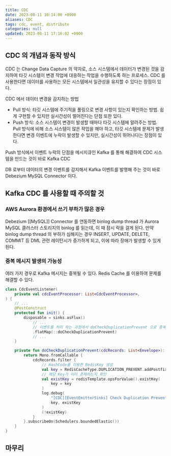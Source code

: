 ```yaml
---
title: CDC
date: 2023-08-11 10:14:00 +0900
aliases: CDC
tags: cdc, event, distribute
categories: null
updated: 2023-08-11 17:16:02 +0900
---
```


## CDC 의 개념과 동작 방식

CDC 는 Change Data Capture 의 약자로, 소스 시스템에서 데이터가 변경된 것을 감지하여 타깃 시스템이 변경 작업에 대응하는 작업을 수행하도록 하는 프로세스. CDC 를 사용한다면 데이터를 사용하는 모든 시스템에서 일관성을 유지할 수 있다는 장점이 있다.

CDC 에서 데이터 변경을 감지하는 방법

- Pull 방식: 타깃 시스템에 주기적을 풀링으로 변경 사항이 있는지 확인하는 방법. 쉽게 구현할 수 있지만 실시간성이 떨어진다는 단점 또한 있다.
- Push 방식: 소스 시스템이 변경이 발생할 때마다 타깃 시스템에 알려주는 방법. Pull 방식에 비해 소스 시스템이 많은 작업을 해야 하고, 타깃 시스템에 문제가 발생한다면 변경 이벤트에 누락이 발생할 수 있지만, 실시간성이 뛰어나다는 장점이 있다.

Push 방식에서 이벤트 누락의 단점을 메시지큐인 Kafka 를 통해 해결하여 CDC 시스템을 만드는 것이 바로 Kafka CDC

DB 로부터 데이터의 변경 이벤트를 감지해서 Kafka 이벤트를 발행해 주는 것이 바로 Debezium MySQL Connector 이다.

## Kafka CDC 를 사용할 때 주의할 것

### AWS Aurora 환경에서 쓰기 부하가 많은 경우

Debezium [[MySQL]] Connector 를 연동하면 binlog dump thread 가 Aurora MySQL 클러스터 스토리지의 binlog 를 읽는데, 이 때 잠시 락을 걸게 된다. 만약 binlog dump thread 의 부하가 심해지는 경우 INSERT, UPDATE, DELETE, COMMIT 등 DML 관련 레이턴시가 증가하게 되고, 이에 따라 장애가 발생할 수 있게 된다.

### 중복 메시지 발생의 가능성

여러 가지 경우로 Kafka 메시지는 중복될 수 있다. Redis Cache 를 이용하여 문제를 해결할 수 있다.

```kotlin
class CdcEventListener(
    private val cdcEventProcessor: List<CdcEventProcessor>,
) {
    // ...
    @PostConstruct
    protected fun init() {
        disposable = sinks.asFlux()
            // ...
            // 이벤트를 처리 하는 과정에서 doCheckDuplicationPrevent 으로 중복 확인 
            .flatMap(::doCheckDuplicationPrevent)
            // ...
    }

    private fun doCheckDuplicationPrevent(cdcRecords: List<Envelope>): Mono<List<Envelope>> {
        return Mono.fromCallable {
            cdcRecords.filter {
                // HashCode를 이용한 RedisKey 생성
                val key = RedisCacheType.DUPLICATION_PREVENT.addPostfix(name = "${it.getAfter().getId()}:${it.hashCode()}")
                // 해당 Key가 이미 존재하는지 확인
                val existKey = redisTemplate.opsForValue().existKey(
                    key = key
                )
                log.debug(
                    "[CDC][EventEmitterSinks] Check Duplication Prevent. Key = `{}`, Value = `{}`",
                    key, existKey
                )
                (!existKey)
            }
        }.subscribeOn(Schedulers.boundedElastic())
    }
}
```

## 마무리
